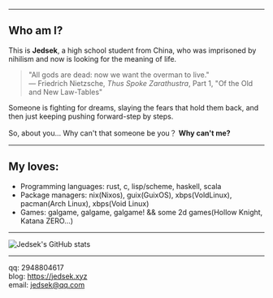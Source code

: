 - - -

## Who am I?

This is **Jedsek**, a high school student from China, who was imprisoned by nihilism and now is looking for the meaning of life.  

> "All gods are dead: now we want the overman to live."  
> — Friedrich Nietzsche, *Thus Spoke Zarathustra*, Part 1, "Of the Old and New Law-Tables"  

Someone is fighting for dreams, slaying the fears that hold them back, and then just keeping pushing forward-step by steps.  

So, about you...
Why can't that someone be you？
**Why can't me?**

- - -

## My loves:

- Programming languages: rust, c, lisp/scheme, haskell, scala  
- Package managers: nix(Nixos), guix(GuixOS), xbps(VoldLinux), pacman(Arch Linux), xbps(Void Linux)
- Games: galgame, galgame, galgame! && some 2d games(Hollow Knight, Katana ZERO...)

- - -

![Jedsek's GitHub stats](https://github-readme-stats.vercel.app/api?username=Jedsek&show_icons=true&theme=radical)

- - -

qq: 2948804617  
blog: https://jedsek.xyz  
email: jedsek@qq.com
